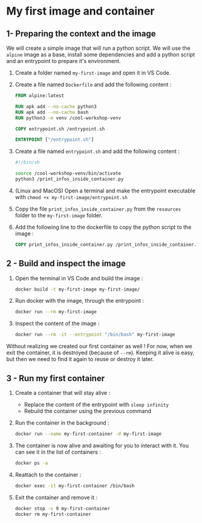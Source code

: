 # My first image and container

## 1- Preparing the context and the image

We will create a simple image that will run a python script. We will use the `alpine` image as a base, install some dependencies and add a python script and an entrypoint to prepare it's environment.

1. Create a folder named `my-first-image` and open it in VS Code.
2. Create a file named `Dockerfile` and add the following content :

    ```dockerfile
    FROM alpine:latest

    RUN apk add --no-cache python3
    RUN apk add --no-cache bash
    RUN python3 -m venv /cool-workshop-venv

    COPY entrypoint.sh /entrypoint.sh

    ENTRYPOINT ["/entrypoint.sh"]
    ```

3. Create a file named `entrypoint.sh` and add the following content :

    ```bash
    #!/bin/sh

    source /cool-workshop-venv/bin/activate
    python3 /print_infos_inside_container.py
    ```

4. (Linux and MacOS) Open a terminal and make the entrypoint executable with `chmod +x my-first-image/entrypoint.sh`

4. Copy the file `print_infos_inside_container.py` from the `resources` folder to the `my-first-image` folder.

5. Add the following line to the dockerfile to copy the python script to the image :

    ```dockerfile
    COPY print_infos_inside_container.py /print_infos_inside_container.py
    ```

## 2 - Build and inspect the image

1. Open the terminal in VS Code and build the image :

    ```bash
    docker build -t my-first-image my-first-image/
    ```

2. Run docker with the image, through the entrypoint :

    ```bash
    docker run --rm my-first-image
    ```

3. Inspect the content of the image :

    ```bash
    docker run --rm -it --entrypoint "/bin/bash" my-first-image
    ```

Without realizing we created our first container as well ! For now, when we exit the container, it is destroyed (because of `--rm`). Keeping it alive is easy, but then we need to find it again to reuse or destroy it later.

## 3 - Run my first container

1. Create a container that will stay alive :

    - Replace the content of the entrypoint with `sleep infinity`
    - Rebuild the container using the previous command

2. Run the container in the background :

    ```bash
    docker run --name my-first-container -d my-first-image
    ```

3. The container is now alive and awaiting for you to interact with it. You can see it in the list of containers :

    ```bash
    docker ps -a
    ```

4. Reattach to the container :

    ```bash
    docker exec -it my-first-container /bin/bash
    ```

4. Exit the container and remove it :

    ```bash
    docker stop -s 9 my-first-container
    docker rm my-first-container
    ```
